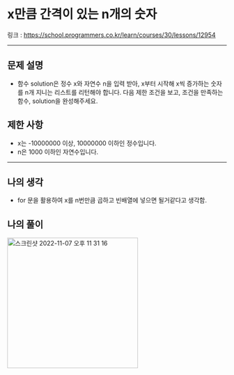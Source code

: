 # x만큼 간격이 있는 n개의 숫자

링크 : https://school.programmers.co.kr/learn/courses/30/lessons/12954

---

## 문제 설명

- 함수 solution은 정수 x와 자연수 n을 입력 받아, x부터 시작해 x씩 증가하는 숫자를 n개 지니는 리스트를 리턴해야 합니다. 다음 제한 조건을 보고, 조건을 만족하는 함수, solution을 완성해주세요.

## 제한 사항

- x는 -10000000 이상, 10000000 이하인 정수입니다.
- n은 1000 이하인 자연수입니다.

---

## 나의 생각

- for 문을 활용하여 x를 n번만큼 곱하고 빈배열에 넣으면 될거같다고 생각함.

## 나의 풀이

<img width="300" alt="스크린샷 2022-11-07 오후 11 31 16" src="https://user-images.githubusercontent.com/94230809/200335528-fb91ba91-737f-4e7d-8e13-de1b8bc0491f.png">
